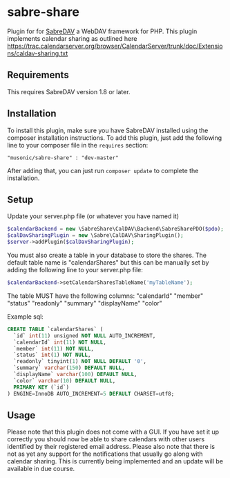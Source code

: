 sabre-share
===========

Plugin for for [SabreDAV](https://github.com/evert/SabreDAV) a WebDAV framework for PHP.
This plugin implements calendar sharing as outlined here https://trac.calendarserver.org/browser/CalendarServer/trunk/doc/Extensions/caldav-sharing.txt

Requirements
------------

This requires SabreDAV version 1.8 or later.

Installation
------------

To install this plugin, make sure you have SabreDAV installed using the composer installation instructions.
To add this plugin, just add the following line to your composer file in the `requires` section:

```
"musonic/sabre-share" : "dev-master"
```

After adding that, you can just run `composer update` to complete the installation.

Setup
-----

Update your server.php file (or whatever you have named it)

```php
$calendarBackend = new \SabreShare\CalDAV\Backend\SabreSharePDO($pdo);
$calDavSharingPlugin = new \Sabre\CalDAV\SharingPlugin();
$server->addPlugin($calDavSharingPlugin);  
```  

You must also create a table in your database to store the shares. The default table name is "calendarShares" but this can be manually set by adding the following line to your server.php file:

```php
$calendarBackend->setCalendarSharesTableName('myTableName');
```

The table MUST have the following columns:
"calendarId"
"member"
"status"
"readonly"
"summary"
"displayName"
"color"

Example sql:

```SQL
CREATE TABLE `calendarShares` (
  `id` int(11) unsigned NOT NULL AUTO_INCREMENT,
  `calendarId` int(11) NOT NULL,
  `member` int(11) NOT NULL,
  `status` int(1) NOT NULL,
  `readonly` tinyint(1) NOT NULL DEFAULT '0',
  `summary` varchar(150) DEFAULT NULL,
  `displayName` varchar(100) DEFAULT NULL,
  `color` varchar(10) DEFAULT NULL,
  PRIMARY KEY (`id`)
) ENGINE=InnoDB AUTO_INCREMENT=5 DEFAULT CHARSET=utf8;
```

Usage
-----

Please note that this plugin does not come with a GUI. If you have set it up correctly you should now be able to share calendars with other users identified by their
registered email address.
Please also note that there is not as yet any support for the notifications that usually go along with calendar sharing. 
This is currently being implemented and an update will be available in due course.
